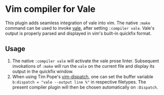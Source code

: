 # Vim compiler for Vale

This plugin adds seamless integration of vale into vim.
The native `:make` command can be used to invoke [vale](https://github.com/ValeLint/vale), after setting `:compiler vale`.
Vale's output is properly parsed and displayed in vim's built-in quickfix format.

## Usage

1. The native `:compiler vale` will activate the vale prose linter. Subsequent
   invokations of `:make` will run the `vale` on the current file and display
   its output in the quickfix window.
2. When using Tim Pope's [vim-dispatch](https://github.com/tpope/vim-dispatch),
   one can set the buffer variable `b:dispatch = "vale --output line %"` in
   respective filetypes. The present compiler plugin will then be chosen
   automatically on `:Dispatch`.
